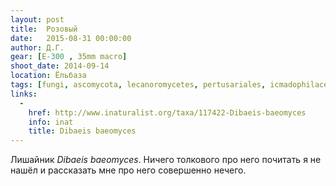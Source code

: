 ```yaml
---
layout: post
title:  Розовый
date:   2015-08-31 00:00:00
author: Д.Г.
gear: [E-300 , 35mm macro]
shoot_date: 2014-09-14
location: Ёльбаза
tags: [fungi, ascomycota, lecanoromycetes, pertusariales, icmadophilaceae, dibaeis, dibaeis baeomyces]
links:
  -
    href: http://www.inaturalist.org/taxa/117422-Dibaeis-baeomyces
    info: inat
    title: Dibaeis baeomyces
---
```


Лишайник _Dibaeis baeomyces_. Ничего толкового про него почитать я не нашёл и рассказать мне про него совершенно нечего.
